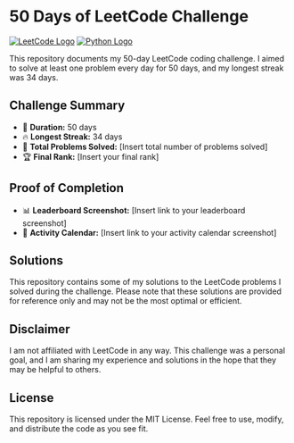 # 50 Days of LeetCode Challenge

[![LeetCode Logo](leetcode-logo.png)](https://leetcode.com/) [![Python Logo](python-logo.png)](https://www.python.org/)

This repository documents my 50-day LeetCode coding challenge. I aimed to solve at least one problem every day for 50 days, and my longest streak was 34 days.

## Challenge Summary

* 📅 **Duration:** 50 days
* 🔥 **Longest Streak:** 34 days
* 🧮 **Total Problems Solved:** [Insert total number of problems solved]
* 🏆 **Final Rank:** [Insert your final rank]

## Proof of Completion

* 📊 **Leaderboard Screenshot:** [Insert link to your leaderboard screenshot]
* 📆 **Activity Calendar:** [Insert link to your activity calendar screenshot]

## Solutions

This repository contains some of my solutions to the LeetCode problems I solved during the challenge. Please note that these solutions are provided for reference only and may not be the most optimal or efficient.

## Disclaimer

I am not affiliated with LeetCode in any way. This challenge was a personal goal, and I am sharing my experience and solutions in the hope that they may be helpful to others.

## License

This repository is licensed under the MIT License. Feel free to use, modify, and distribute the code as you see fit.
